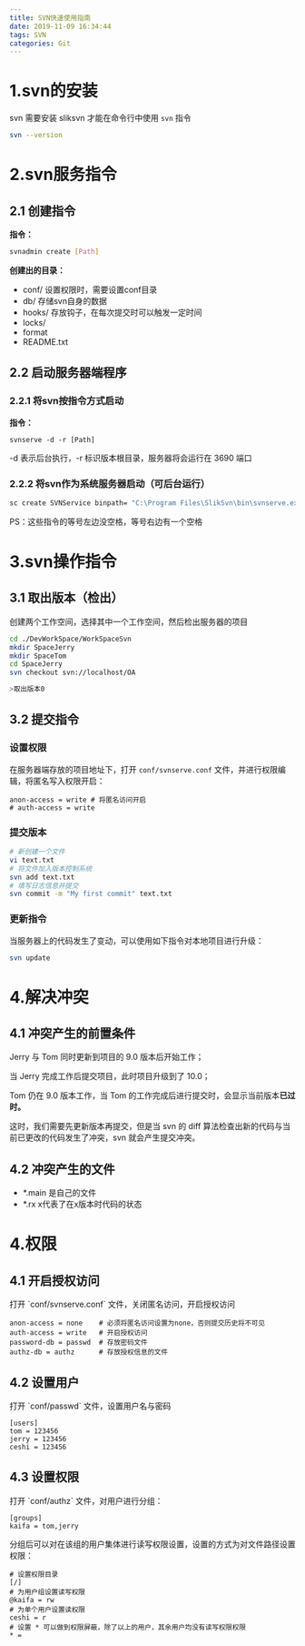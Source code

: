 ```yaml
---
title: SVN快速使用指南
date: 2019-11-09 16:34:44
tags: SVN
categories: Git
---
```

# 1.svn的安装

svn 需要安装 sliksvn 才能在命令行中使用 `svn` 指令

```sh
svn --version
```
# 2.svn服务指令

## 2.1 创建指令

**​指令：**

```sh
svnadmin create [Path]
```
**创建出的目录：**

* conf/        设置权限时，需要设置conf目录
* db/            存储svn自身的数据
* hooks/    存放钩子，在每次提交时可以触发一定时间
* locks/
* format
* README\.txt

## 2.2 启动服务器端程序

### 2.2.1 将svn按指令方式启动​

**指令：**

```SH
svnserve -d -r [Path]
```
\-d 表示后台执行，\-r 标识版本根目录，服务器将会运行在 3690 端口

### 2.2.2 将svn作为系统服务器启动（可后台运行）

```sh
sc create SVNService binpath= "C:\Program Files\SlikSvn\bin\svnserve.exe --service -r D:\SvnRep" start= auto depend= Tcpip
```
PS：这些指令的等号左边没空格，等号右边有一个空格

# 3.svn操作指令

## 3.1 取出版本（检出）

创建两个工作空间，选择其中一个工作空间，然后检出服务器的项目

```sh
cd ./DevWorkSpace/WorkSpaceSvn
mkdir SpaceJerry
mkdir SpaceTom
cd SpaceJerry
svn checkout svn://localhost/OA

>取出版本0
```
## 3.2 提交指令

### 设置权限

在服务器端存放的项目地址下，打开 `conf/svnserve.conf` 文件，并进行权限编辑，将匿名写入权限开启：

```
anon-access = write # 将匿名访问开启
# auth-access = write
```
### 提交版本

```sh
# 新创建一个文件
vi text.txt
# 将文件加入版本控制系统
svn add text.txt
# 填写日志信息并提交
svn commit -m "My first commit" text.txt
```
### 更新指令

当服务器上的代码发生了变动，可以使用如下指令对本地项目进行升级：

```sh
svn update
```
# 4.解决冲突

## 4.1 冲突产生的前置条件

Jerry 与 Tom 同时更新到项目的 9.0 版本后开始工作；

当 Jerry 完成工作后提交项目，此时项目升级到了 10.0；

Tom 仍在 9.0 版本工作，当 Tom 的工作完成后进行提交时，会显示当前版本**已过时。**



​这时，我们需要先更新版本再提交，但是当 svn 的 diff 算法检查出新的代码与当前已更改的代码发生了冲突，svn 就会产生提交冲突。

## 4.2 冲突产生的文件

* \*.main  是自己的文件
* \*.rx         x代表了在x版本时代码的状态

# 4.权限

## 4.1 开启授权访问

打开 \`conf/svnserve.conf\` 文件，关闭匿名访问，开启授权访问

```
anon-access = none    # 必须将匿名访问设置为none，否则提交历史将不可见
auth-access = write   # 开启授权访问
password-db = passwd  # 存放密码文件
authz-db = authz      # 存放授权信息的文件
```
## 4.2 设置用户

打开 \`conf/passwd\` 文件，设置用户名与密码

```
[users]
tom = 123456
jerry = 123456
ceshi = 123456
```
## 4.3 设置权限

打开 \`conf/authz\` 文件，对用户进行分组：

```
[groups]
kaifa = tom,jerry
```
分组后可以对在该组的用户集体进行读写权限设置，设置的方式为对文件路径设置权限：

```
# 设置权限目录
[/]
# 为用户组设置读写权限
@kaifa = rw
# 为单个用户设置读权限
ceshi = r
# 设置 * 可以做到权限屏蔽，除了以上的用户，其余用户均没有读写权限权限
* = 
```
